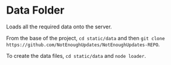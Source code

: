 # Data Folder

Loads all the required data onto the server.

From the base of the project, `cd static/data` and then `git clone https://github.com/NotEnoughUpdates/NotEnoughUpdates-REPO`.

To create the data files, `cd static/data` and `node loader`.